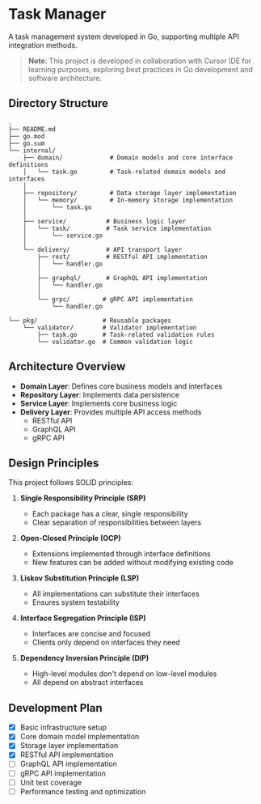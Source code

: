 # Task Manager

A task management system developed in Go, supporting multiple API integration methods.

> **Note**: This project is developed in collaboration with Cursor IDE for learning purposes, exploring best practices in Go development and software architecture.

## Directory Structure

```
.
├── README.md
├── go.mod
├── go.sum
└── internal/
    ├── domain/             # Domain models and core interface definitions
    │   └── task.go         # Task-related domain models and interfaces
    │
    ├── repository/         # Data storage layer implementation
    │   └── memory/         # In-memory storage implementation
    │       └── task.go
    │
    ├── service/           # Business logic layer
    │   └── task/          # Task service implementation
    │       └── service.go
    │
    └── delivery/          # API transport layer
        ├── rest/          # RESTful API implementation
        │   └── handler.go
        │
        ├── graphql/       # GraphQL API implementation
        │   └── handler.go
        │
        └── grpc/         # gRPC API implementation
            └── handler.go

└── pkg/                  # Reusable packages
    └── validator/        # Validator implementation
        ├── task.go       # Task-related validation rules
        └── validator.go  # Common validation logic

```

## Architecture Overview

- **Domain Layer**: Defines core business models and interfaces
- **Repository Layer**: Implements data persistence
- **Service Layer**: Implements core business logic
- **Delivery Layer**: Provides multiple API access methods
  - RESTful API
  - GraphQL API
  - gRPC API

## Design Principles

This project follows SOLID principles:

1. **Single Responsibility Principle (SRP)**
   - Each package has a clear, single responsibility
   - Clear separation of responsibilities between layers

2. **Open-Closed Principle (OCP)**
   - Extensions implemented through interface definitions
   - New features can be added without modifying existing code

3. **Liskov Substitution Principle (LSP)**
   - All implementations can substitute their interfaces
   - Ensures system testability

4. **Interface Segregation Principle (ISP)**
   - Interfaces are concise and focused
   - Clients only depend on interfaces they need

5. **Dependency Inversion Principle (DIP)**
   - High-level modules don't depend on low-level modules
   - All depend on abstract interfaces

## Development Plan

- [x] Basic infrastructure setup
- [x] Core domain model implementation
- [x] Storage layer implementation
- [x] RESTful API implementation
- [ ] GraphQL API implementation
- [ ] gRPC API implementation
- [ ] Unit test coverage
- [ ] Performance testing and optimization 